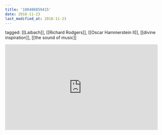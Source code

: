 ```yaml
---
title: '180408859415'
date: 2018-11-23
last_modified_at: 2018-11-23
---
```

tagged: [[Laibach]], [[Richard Rodgers]], [[Oscar Hammerstein II]], [[divine inspiration]], [[the sound of music]]
<iframe allow="accelerometer; autoplay; clipboard-write; encrypted-media; gyroscope; picture-in-picture" allowfullscreen="" frameborder="0" height="281" id="youtube_iframe" src="https://www.youtube.com/embed/5jqOSDq0Ssc?feature=oembed&amp;enablejsapi=1&amp;origin=https://safe.txmblr.com&amp;wmode=opaque" width="500"></iframe>